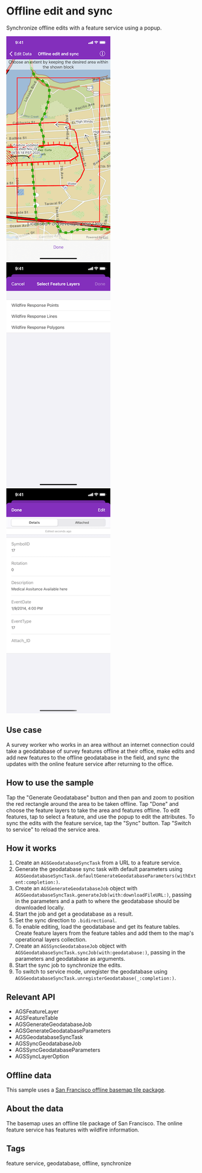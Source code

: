 # Offline edit and sync

Synchronize offline edits with a feature service using a popup.

![Map with features](offline-edit-sync-1.png)
![Select feature layers](offline-edit-sync-2.png)
![Edit features](offline-edit-sync-3.png)

## Use case

A survey worker who works in an area without an internet connection could take a geodatabase of survey features offline at their office, make edits and add new features to the offline geodatabase in the field, and sync the updates with the online feature service after returning to the office.

## How to use the sample

Tap the "Generate Geodatabase" button and then pan and zoom to position the red rectangle around the area to be taken offline. Tap "Done" and choose the feature layers to take the area and features offline. To edit features, tap to select a feature, and use the popup to edit the attributes. To sync the edits with the feature service, tap the "Sync" button. Tap "Switch to service" to reload the service area.

## How it works

1. Create an `AGSGeodatabaseSyncTask` from a URL to a feature service.
2. Generate the geodatabase sync task with default parameters using `AGSGeodatabaseSyncTask.defaultGenerateGeodatabaseParameters(withExtent:completion:)`.
3. Create an `AGSGenerateGeodatabaseJob` object with `AGSGeodatabaseSyncTask.generateJob(with:downloadFileURL:)`, passing in the parameters and a path to where the geodatabase should be downloaded locally.
4. Start the job and get a geodatabase as a result.
5. Set the sync direction to `.bidirectional`.
6. To enable editing, load the geodatabase and get its feature tables. Create feature layers from the feature tables and add them to the map's operational layers collection.
7. Create an `AGSSyncGeodatabaseJob` object with `AGSGeodatabaseSyncTask.syncJob(with:geodatabase:)`, passing in the parameters and geodatabase as arguments.
8. Start the sync job to synchronize the edits.
9. To switch to service mode, unregister the geodatabase using `AGSGeodatabaseSyncTask.unregisterGeodatabase(_:completion:)`.

## Relevant API

* AGSFeatureLayer
* AGSFeatureTable
* AGSGenerateGeodatabaseJob
* AGSGenerateGeodatabaseParameters
* AGSGeodatabaseSyncTask
* AGSSyncGeodatabaseJob
* AGSSyncGeodatabaseParameters
* AGSSyncLayerOption

## Offline data

This sample uses a [San Francisco offline basemap tile package](https://www.arcgis.com/home/item.html?id=e4a398afe9a945f3b0f4dca1e4faccb5).

## About the data

The basemap uses an offline tile package of San Francisco. The online feature service has features with wildfire information.

## Tags

feature service, geodatabase, offline, synchronize
